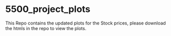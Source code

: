 # 5500_project_plots

This Repo contains the updated plots for the Stock prices, please download the htmls in the repo to view the plots.
